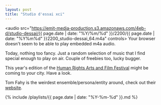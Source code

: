 ```yaml
---
layout: post
title: "Studio d'essai xci"
---
```


<audio src="https://emit-media-production.s3.amazonaws.com/4eb-d/studio-dessai/{{ page.date | date: "%Y/%m/%d" }}/2200/{{ page.date | date: "%Y%m%d" }}2200_studio-dessai_64.m4a" controls>
  Your browser doesn't seem to be able to play embedded m4a audio.
</audio>

Today, nothing too fancy. Just a random selection of music that I find special enough to play on air. Couple of freebies too, lucky bugger.

This year's edition of the [Human Rights Arts and Film Festival](http://2017.hraff.org.au/) might be coming to your city. Have a look.

Tom Fahy is the weirdest ensemble/persona/entity around, check out their [website](http://fahy.co/).

 {% include /playlists/{{ page.date | date: "%Y-%m-%d" }}.md %}
